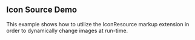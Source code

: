 ##  Icon Source Demo 
This example shows how to utilize the IconResource markup extension in order to dynamically change images at run-time.